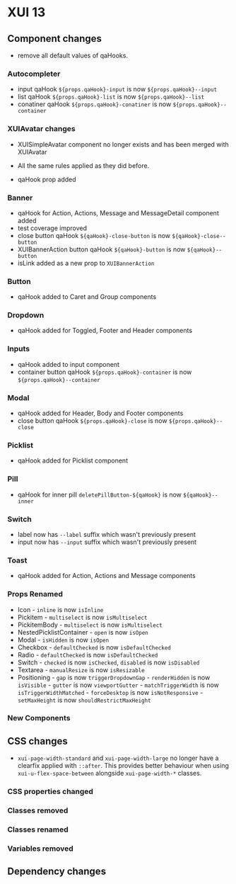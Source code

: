 # XUI 13

## Component changes
* remove all default values of qaHooks.

### Autocompleter
* input qaHook `${props.qaHook}-input` is now `${props.qaHook}--input`
* list qaHook `${props.qaHook}-list` is now `${props.qaHook}--list`
* conatiner qaHook `${props.qaHook}-conatiner` is now `${props.qaHook}--container`

### XUIAvatar changes
* XUISimpleAvatar component no longer exists and has been merged with XUIAvatar
 - All the same rules applied as they did before.
* qaHook prop added

### Banner
* qaHook for Action, Actions, Message and MessageDetail component added
* test coverage improved
* close button qaHook `${qaHook}-close-button` is now `${qaHook}-close--button`
* XUIBannerAction button qaHook `${qaHook}-button` is now `${qaHook}--button`
* isLink added as a new prop to `XUIBannerAction`


### Button
* qaHook added to Caret and Group components

### Dropdown
* qaHook added for Toggled, Footer and Header components

### Inputs
* qaHook added to input component
* container button qaHook `${props.qaHook}-container` is now `${props.qaHook}--container`

### Modal
* qaHook added for Header, Body and Footer components
* close button qaHook `${props.qaHook}-close` is now `${props.qaHook}--close`

### Picklist
* qaHook added for Picklist component

### Pill
* qaHook for inner pill `deletePillButton-${qaHook}` is now `${qaHook}--inner`

### Switch
* label now has `--label` suffix which wasn't previously present
* input now has `--input` suffix which wasn't previously present

### Toast
* qaHook added for Action, Actions and Message components

### Props Renamed
* Icon - `inline` is now `isInline`
* Pickitem - `multiselect` is now `isMultiselect`
* PickitemBody - `multiselect` is now `isMultiselect`
* NestedPicklistContainer - `open` is now `isOpen`
* Modal - `isHidden` is now `isOpen`
* Checkbox - `defaultChecked` is now `isDefaultChecked`
* Radio - `defaultChecked`	is now `isDefaultChecked`
* Switch - `checked` is now `isChecked`, `disabled` is now `isDisabled`
* Textarea - `manualResize` is now `isResizable`
* Positioning - `gap` is now `triggerDropdownGap`
             - `renderHidden` is now `isVisible`
             - `gutter` is now `viewportGutter`
             - `matchTriggerWidth` is now `isTriggerWidthMatched`
             - `forceDesktop` is now `isNotResponsive`
             - `setMaxHeight` is now `shouldRestrictMaxHeight`

### New Components

## CSS changes

* `xui-page-width-standard` and `xui-page-width-large` no longer have a clearfix applied with `::after`. This provides
better behaviour when using `xui-u-flex-space-between` alongside `xui-page-width-*` classes.

### CSS properties changed

### Classes removed

### Classes renamed

### Variables removed

## Dependency changes
